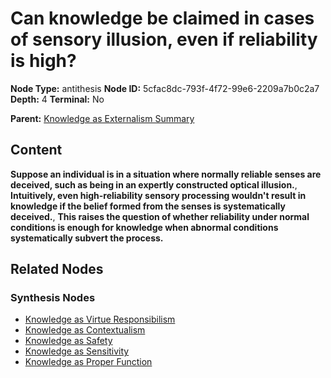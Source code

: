 # Can knowledge be claimed in cases of sensory illusion, even if reliability is high?

**Node Type:** antithesis
**Node ID:** 5cfac8dc-793f-4f72-99e6-2209a7b0c2a7
**Depth:** 4
**Terminal:** No

**Parent:** [Knowledge as Externalism Summary](knowledge-as-externalism-summary-synthesis-003e2f43-c722-455a-9e26-b51e9d37ea02.md)

## Content

**Suppose an individual is in a situation where normally reliable senses are deceived, such as being in an expertly constructed optical illusion.**, **Intuitively, even high-reliability sensory processing wouldn't result in knowledge if the belief formed from the senses is systematically deceived.**, **This raises the question of whether reliability under normal conditions is enough for knowledge when abnormal conditions systematically subvert the process.**

## Related Nodes

### Synthesis Nodes

- [Knowledge as Virtue Responsibilism](knowledge-as-virtue-responsibilism-synthesis-ea36e3b0-658b-431b-a093-77638f6e1349.md)
- [Knowledge as Contextualism](knowledge-as-contextualism-synthesis-a401dfa6-cb3f-4352-aaeb-881a19d44f72.md)
- [Knowledge as Safety](knowledge-as-safety-synthesis-70d28acd-ad6f-4859-8843-13573dc37797.md)
- [Knowledge as Sensitivity](knowledge-as-sensitivity-synthesis-c6d7c6c6-6560-431a-84d3-8d36378f52c6.md)
- [Knowledge as Proper Function](knowledge-as-proper-function-synthesis-8cf98c4b-612f-4cc5-84ca-ce0fbeb3a6a0.md)
